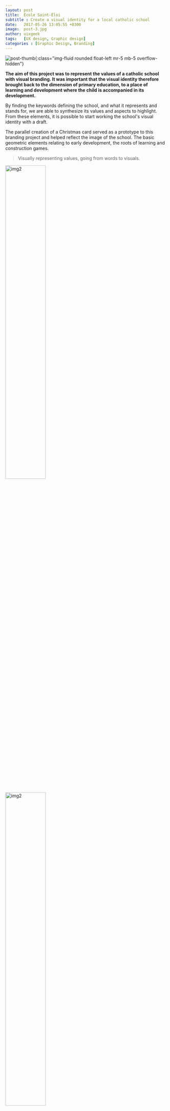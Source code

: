 ```yaml
---
layout: post
title:  École Saint-Éloi
subtitle : Create a visual identity for a local catholic school
date:   2017-05-26 13:05:55 +0300
image:  post-3.jpg
author: uixgeek
tags:   [UX design, Graphic design]
categories : [Graphic Design, Branding]
---
```

![post-thumb]({{site.baseurl}}/assets/images/blog/post-1.jpg){:class="img-fluid rounded float-left mr-5 mb-5 overflow-hidden"}

**The aim of this project was to represent the values of a catholic school with visual branding. It was important that the visual identity therefore brought back to the dimension of primary education, to a place of learning and development where the child is accompanied in its development.**

By finding the keywords defining the school, and what it represents and stands for, we are able to synthesize its values and aspects to highlight. From these elements, it is possible to start working the school's visual identity with a draft.

The parallel creation of a Christmas card served as a prototype to this branding project and helped reflect the image of the school. The basic geometric elements relating to early development, the roots of learning and construction games.

> Visually representing values, going from words to visuals.

<div>
  <div>
    <img src="/assets/images/blog/post-3.jpg" alt="img2" class="rounded float-left ml-3 my-3" style="width:50%">
  </div>
  <div>
    <img src="/assets/images/blog/post-3.jpg" alt="img2" class="rounded float-left ml-3 my-3" style="width:50%">
  </div>
</div>

<div>After the graphic principles were defined, the choice of colors was quite straightforward. A variation of the primary colors, following through the subject of the geometric shapes. These codes were applied first to the logo, then to a pattern system that could be easily declined on different supports. The combinations of simple shapes and colors bring back to elementary education and emphasize the importance of the individual from an early age.</div>

![img3]({{site.baseurl}}/assets/images/blog/post-3.jpg){:class="mx-auto d-block rounded post-img"}

